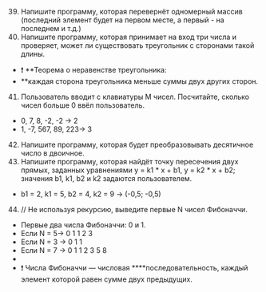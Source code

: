 39. Напишите программу, которая перевернёт одномерный массив (последний элемент будет на первом месте, а первый - на последнем и т.д.)
40. Напишите программу, которая принимает на вход три числа и проверяет, может ли существовать треугольник с сторонами такой длины.
  *  ❗ **Теорема о неравенстве треугольника:
  * **каждая сторона треугольника меньше суммы двух других сторон.
41. Пользователь вводит с клавиатуры M чисел. Посчитайте, сколько чисел больше 0 ввёл пользователь.
  * 0, 7, 8, -2, -2 -> 2
  * 1, -7, 567, 89, 223-> 3
42. Напишите программу, которая будет преобразовывать десятичное число в двоичное.
43. Напишите программу, которая найдёт точку пересечения двух прямых, заданных уравнениями y = k1 * x + b1, y = k2 * x + b2; значения b1, k1, b2 и k2 задаются пользователем.
  * b1 = 2, k1 = 5, b2 = 4, k2 = 9 -> (-0,5; -0,5)
44. // Не используя рекурсию, выведите первые N чисел Фибоначчи.
  * Первые два числа Фибоначчи: 0 и 1.
  * Если N = 5-> 0 1 1 2 3
  * Если N = 3 -> 0 1 1
  * Если N = 7 -> 0 1 1 2 3 5 8
  * <aside>
  * ❗️ Числа Фибоначчи — числовая ****последовательность, каждый элемент которой равен сумме двух предыдущих.
    
